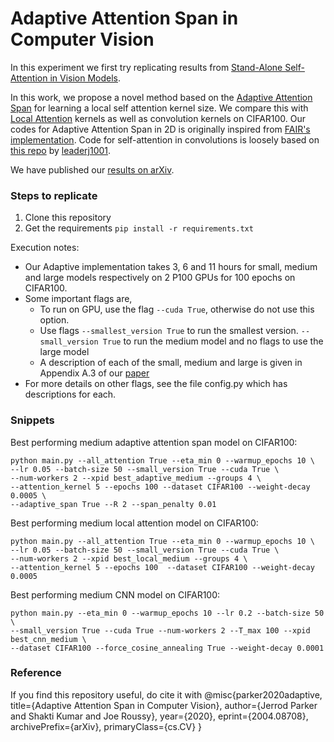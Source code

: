 # Adaptive Attention Span in Computer Vision

In this experiment we first try replicating results from [Stand-Alone Self-Attention in Vision Models](https://arxiv.org/abs/1906.05909).

In this work, we propose a novel method based on the [Adaptive Attention Span](https://arxiv.org/abs/1905.07799) for learning a local self attention kernel size.
We compare this with [Local Attention](https://arxiv.org/abs/1906.05909) kernels as well as convolution kernels on CIFAR100.
Our codes for Adaptive Attention Span in 2D is originally inspired from [FAIR's implementation](https://github.com/facebookresearch/adaptive-span/blob/master/adaptive_span.py).
Code for self-attention in convolutions is loosely based on [this repo](https://github.com/leaderj1001/Stand-Alone-Self-Attention) by [leaderj1001](https://github.com/leaderj1001).

We have published our [results on arXiv](https://arxiv.org/abs/2004.08708).

### Steps to replicate
1. Clone this repository
2. Get the requirements ```pip install -r requirements.txt```

Execution notes:
* Our Adaptive implementation takes 3, 6 and 11 hours for small, medium and large models respectively on 2 P100 GPUs for 100 epochs on CIFAR100.
* Some important flags are,
    * To run on GPU, use the flag ```--cuda True```, otherwise do not use this option.
    * Use flags ```--smallest_version True``` to run the smallest version. ```--small_version True``` to run the medium model and no flags to use the large model
    * A description of each of the small, medium and large is given in Appendix A.3 of our [paper](https://arxiv.org/abs/2004.08708)
* For more details on other flags, see the file config.py which has descriptions for each.

### Snippets
Best performing medium adaptive attention span model on CIFAR100:
```
python main.py --all_attention True --eta_min 0 --warmup_epochs 10 \
--lr 0.05 --batch-size 50 --small_version True --cuda True \
--num-workers 2 --xpid best_adaptive_medium --groups 4 \
--attention_kernel 5 --epochs 100 --dataset CIFAR100 --weight-decay 0.0005 \
--adaptive_span True --R 2 --span_penalty 0.01
```

Best performing medium local attention model on CIFAR100:
```
python main.py --all_attention True --eta_min 0 --warmup_epochs 10 \
--lr 0.05 --batch-size 50 --small_version True --cuda True \
--num-workers 2 --xpid best_local_medium --groups 4 \
--attention_kernel 5 --epochs 100  --dataset CIFAR100 --weight-decay 0.0005
```

Best performing medium CNN model on CIFAR100:
```
python main.py --eta_min 0 --warmup_epochs 10 --lr 0.2 --batch-size 50 \
--small_version True --cuda True --num-workers 2 --T_max 100 --xpid best_cnn_medium \
--dataset CIFAR100 --force_cosine_annealing True --weight-decay 0.0001
```

### Reference
If you find this repository useful, do cite it with 
@misc{parker2020adaptive,
    title={Adaptive Attention Span in Computer Vision},
    author={Jerrod Parker and Shakti Kumar and Joe Roussy},
    year={2020},
    eprint={2004.08708},
    archivePrefix={arXiv},
    primaryClass={cs.CV}
}

